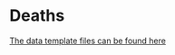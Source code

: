 # Deaths

[The data template files can be found here](https://github.com/lyonsm7/impactb_book/blob/master/file_collection_templates/Base_Period/BP_Mouse_Deaths.xlsx)
